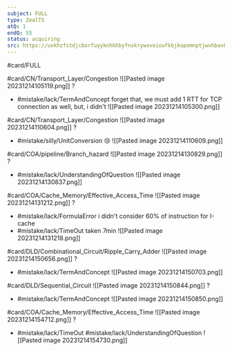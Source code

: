 ```yaml
---
subject: FULL
type: ZealTS
atQ: 1
endQ: 55
status: acquiring
src: https://uxkhzfstdjcborfuyyknhkhbyfnskrywvveioufkbjkupomnptjwvhbavkysuhi.vercel.app/solution.html?testId=63bffdc7ea7189f77e2d84b2&test_id=1
---
```

#card/FULL 

#card/CN/Transport_Layer/Congestion
![[Pasted image 20231214105119.png]]
?
- #mistake/lack/TermAndConcept forget that, we must add 1 RTT for TCP connection as well, but, i didn't
![[Pasted image 20231214105300.png]]

#card/CN/Transport_Layer/Congestion 
![[Pasted image 20231214110604.png]]
?
- #mistake/silly/UnitConversion 😢
![[Pasted image 20231214110609.png]] 


#card/COA/pipeline/Branch_hazard 
![[Pasted image 20231214130829.png]]
?
- #mistake/lack/UnderstandingOfQuestion 
![[Pasted image 20231214130837.png]] 

#card/COA/Cache_Memory/Effective_Access_Time 
![[Pasted image 20231214131212.png]]
?
- #mistake/lack/FormulaError i didn't consider 60% of instruction for I-cache
- #mistake/lack/TimeOut taken 7min
![[Pasted image 20231214131218.png]] 


#card/DLD/Combinational_Circuit/Ripple_Carry_Adder
![[Pasted image 20231214150656.png]]
?
- #mistake/lack/TermAndConcept 
![[Pasted image 20231214150703.png]] 

#card/DLD/Sequential_Circuit
![[Pasted image 20231214150844.png]]
?
- #mistake/lack/TermAndConcept 
![[Pasted image 20231214150850.png]] 

#card/COA/Cache_Memory/Effective_Access_Time 
![[Pasted image 20231214154712.png]]
?
- #mistake/lack/TimeOut #mistake/lack/UnderstandingOfQuestion 
![[Pasted image 20231214154730.png]] 


